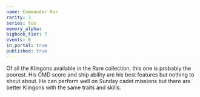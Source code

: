 ```yaml
---
name: Commander Kor
rarity: 3
series: tos
memory_alpha:
bigbook_tier: 7
events: 0
in_portal: true
published: true
---
```


Of all the Klingons available in the Rare collection, this one is probably the poorest. His CMD score and ship ability are his best features but nothing to shout about. He can perform well on Sunday cadet missions but there are better Klingons with the same traits and skills.
